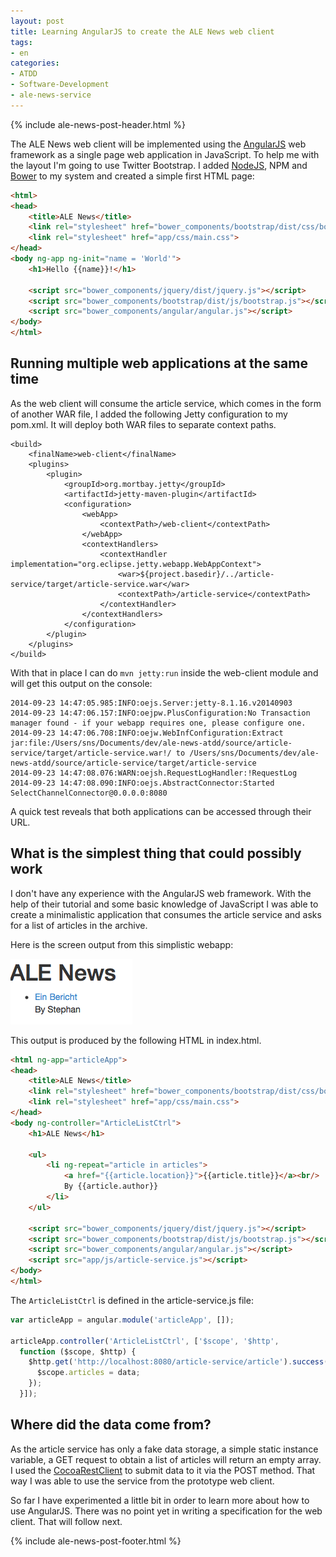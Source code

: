 ```yaml
---
layout: post
title: Learning AngularJS to create the ALE News web client
tags:
- en
categories:
- ATDD
- Software-Development
- ale-news-service
---
```

{% include ale-news-post-header.html %}

The ALE News web client will be implemented using the [AngularJS](http://angularjs.org) web framework as a single page web application in JavaScript. To help me with the layout I'm going to use Twitter Bootstrap. I added [NodeJS](http://nodejs.org), NPM and [Bower](http://bower.io) to my system and created a simple first HTML page:

```html
<html>
<head>
    <title>ALE News</title>
    <link rel="stylesheet" href="bower_components/bootstrap/dist/css/bootstrap.css">
    <link rel="stylesheet" href="app/css/main.css">
</head>
<body ng-app ng-init="name = 'World'">
    <h1>Hello {{name}}!</h1>

    <script src="bower_components/jquery/dist/jquery.js"></script>
    <script src="bower_components/bootstrap/dist/js/bootstrap.js"></script>
    <script src="bower_components/angular/angular.js"></script>
</body>
</html>
```

## Running multiple web applications at the same time
As the web client will consume the article service, which comes in the form of another WAR file, I added the following Jetty configuration to my pom.xml. It will deploy both WAR files to separate context paths.

    <build>
        <finalName>web-client</finalName>
        <plugins>
            <plugin>
                <groupId>org.mortbay.jetty</groupId>
                <artifactId>jetty-maven-plugin</artifactId>
                <configuration>
                    <webApp>
                        <contextPath>/web-client</contextPath>
                    </webApp>
                    <contextHandlers>
                        <contextHandler implementation="org.eclipse.jetty.webapp.WebAppContext">
                            <war>${project.basedir}/../article-service/target/article-service.war</war>
                            <contextPath>/article-service</contextPath>
                        </contextHandler>
                    </contextHandlers>
                </configuration>
            </plugin>
        </plugins>
    </build>

With that in place I can do <code>mvn jetty:run</code> inside the web-client module and will get this output on the console:

	2014-09-23 14:47:05.985:INFO:oejs.Server:jetty-8.1.16.v20140903
	2014-09-23 14:47:06.157:INFO:oejpw.PlusConfiguration:No Transaction manager found - if your webapp requires one, please configure one.
	2014-09-23 14:47:06.708:INFO:oejw.WebInfConfiguration:Extract jar:file:/Users/sns/Documents/dev/ale-news-atdd/source/article-service/target/article-service.war!/ to /Users/sns/Documents/dev/ale-news-atdd/source/article-service/target/article-service
	2014-09-23 14:47:08.076:WARN:oejsh.RequestLogHandler:!RequestLog
	2014-09-23 14:47:08.090:INFO:oejs.AbstractConnector:Started SelectChannelConnector@0.0.0.0:8080

A quick test reveals that both applications can be accessed through their URL.

## What is the simplest thing that could possibly work
I don't have any experience with the AngularJS web framework. With the help of their tutorial and some basic knowledge of JavaScript I was able to create a minimalistic application that consumes the article service and asks for a list of articles in the archive.

Here is the screen output from this simplistic webapp:

![Minimalistic Ale News](/img/posts/ale-news/minimalistic-ale-news.png)

This output is produced by the following HTML in index.html.

```html
<html ng-app="articleApp">
<head>
    <title>ALE News</title>
    <link rel="stylesheet" href="bower_components/bootstrap/dist/css/bootstrap.css">
    <link rel="stylesheet" href="app/css/main.css">
</head>
<body ng-controller="ArticleListCtrl">
    <h1>ALE News</h1>

    <ul>
        <li ng-repeat="article in articles">
            <a href="{{article.location}}">{{article.title}}</a><br/>
            By {{article.author}}
        </li>
    </ul>

    <script src="bower_components/jquery/dist/jquery.js"></script>
    <script src="bower_components/bootstrap/dist/js/bootstrap.js"></script>
    <script src="bower_components/angular/angular.js"></script>
    <script src="app/js/article-service.js"></script>
</body>
</html>
```

The <code>ArticleListCtrl</code> is defined in the article-service.js file:

```javascript
var articleApp = angular.module('articleApp', []);

articleApp.controller('ArticleListCtrl', ['$scope', '$http',
  function ($scope, $http) {
    $http.get('http://localhost:8080/article-service/article').success(function(data) {
      $scope.articles = data;
    });
  }]);
```

## Where did the data come from?
As the article service has only a fake data storage, a simple static instance variable, a GET request to obtain a list of articles will return an empty array. I used the [CocoaRestClient](http://mmattozzi.github.io/cocoa-rest-client/) to submit data to it via the POST method. That way I was able to use the service from the prototype web client.


So far I have experimented a little bit in order to learn more about how to use AngularJS. There was no point yet in writing a specification for the web client. That will follow next.

{% include ale-news-post-footer.html %}
